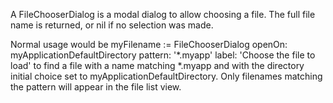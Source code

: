 A FileChooserDialog is a modal dialog to allow choosing a file. The full file name is returned, or nil if no selection was made.

Normal usage would be 
	myFilename := FileChooserDialog openOn: myApplicationDefaultDirectory pattern: '*.myapp' label: 'Choose the file to load'
to find a file with a name matching *.myapp and with the directory initial choice set to myApplicationDefaultDirectory.  Only filenames matching the pattern will appear in the file list view.
